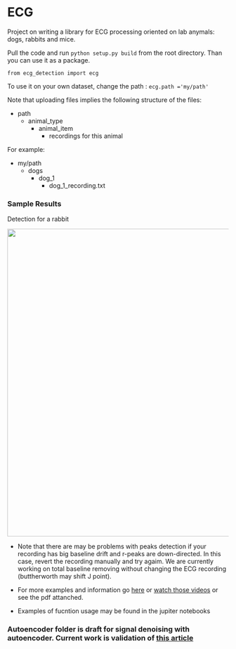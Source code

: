 # ECG
Project on writing a library for ECG processing oriented on lab anymals: dogs, rabbits and mice.

Pull the code and run ```python setup.py build``` from the root directory. Than you can use it as a package.

```from ecg_detection import ecg```

To use it on your own dataset, change the path : ```ecg.path ='my/path'```

Note that uploading files implies the following structure of the files:
- path
  * animal_type
    * animal_item
        * recordings for this animal

For example:
- my/path
  * dogs
    * dog_1
        * dog_1_recording.txt
        
### Sample Results  

Detection for a rabbit 

 <img src="./images/rabbit_example.png" width="700px"/>   
 
 * Note that there are may be problems with peaks detection if your recording has big baseline drift and r-peaks are down-directed. In this case, revert the recording manually and try agaim. We are currently working on total baseline removing without changing the ECG recording (buttherworth may shift J point).
 * For more examples and information go [here](https://docs.google.com/presentation/d/1cPWJj1L2Zv2QK4zjxASo4jc2PzlJpYbPFEI6EiVAd7c/edit?usp=sharing) or [watch those videos](https://drive.google.com/drive/folders/1-Qow1mFiRdSTb5WzIRtvRkzQ-05KTfI_?usp=sharing) or see the pdf attanched. 
 
 * Examples of fucntion usage may be found in the jupiter notebooks
 
 ### Autoencoder folder is draft for signal denoising with autoencoder. Current work is validation of [this article](https://www.sciencedirect.com/science/article/pii/S0952197616300331)
